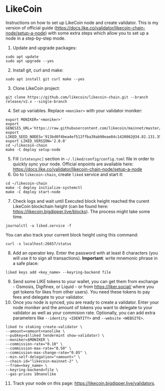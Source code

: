 # LikeCoin
Instructions on how to set up LikeCoin node and create validator. This is my version of official guide (https://docs.like.co/validator/likecoin-chain-node/setup-a-node) with some extra steps which allow you to set up a node in a step-by-step mode.

1. Update and upgrade packages:
```
sudo apt update
sudo apt upgrade --yes
```
2. Install git, curl and make:
```
sudo apt install git curl make --yes
```
3. Clone LikeCoin project:
```
git clone https://github.com/likecoin/likecoin-chain.git --branch release/v2.x --single-branch
```
4. Set up variables. Replace ``<moniker>`` with your validator moniker:
```
export MONIKER='<moniker>'
export GENESIS_URL='https://raw.githubusercontent.com/likecoin/mainnet/master/genesis.json'
export LIKED_SEED_NODES='913bd0f4bea4ef512ffba39ab90eae84c1420862@34.82.131.35:26656,e44a2165ac573f84151671b092aa4936ac305e2a@nnkken.dev:26656'
export LIKED_VERSION='2.0.0'
cd ~/likecoin-chain
make -C deploy setup-node
```
5. Fill ``[statesync]`` section in ``~/.liked/config/config.toml`` file in order to quickly sync your node. Official enpoints are available here: https://docs.like.co/validator/likecoin-chain-node/setup-a-node
6. Go to ``likecoin-chain``, create ``liked`` service and start it:
```
cd ~/likecoin-chain
make -C deploy initialize-systemctl
make -C deploy start-node
```
7. Check logs and wait until Executed block height reached the curent LikeCoin blockchain height (can be found here: https://likecoin.bigdipper.live/blocks). The process might take some time.
```
journalctl -u liked.service -f
```
You can also track your current block height using this command:
```
curl -s localhost:26657/status
``` 
8. Add an operator key. Enter the password with at least 8 characters (you will use it to sign all transactions). **Important**: write  mnemonic phrase in a safe place:
```
liked keys add <key_name> --keyring-backend file
```
9. Send some LIKE tokens to your wallet, you can get them from exchange - Osmosis, Digifinex, or Liquid - or from https://liker.social/ where you get tokens for likes from other users). You need these tokens to pay fees and delegate to your validator.
10. Once you node is synced, you are ready to create a validator. Enter your node moniker and the amount of tokens you want to delegate to your validator as well as your commision rate. Optionally, you can add extra parameters like ``--identity <IDENTITY>`` and ``--website <WEBSITE>``.
```
liked tx staking create-validator \
--amount=<amount>nanolike \
--pubkey=$(liked tendermint show-validator) \
--moniker=$MONIKER \
--commission-rate="0.10" \
--commission-max-rate="0.50" \
--commission-max-change-rate="0.05" \
--min-self-delegation="<amount>" \
--chain-id="likecoin-mainnet-2" \
--from=<key_name> \
--keyring-backend=file \
--gas-prices 10nanolike
```
11. Track your node on this page: https://likecoin.bigdipper.live/validators.
